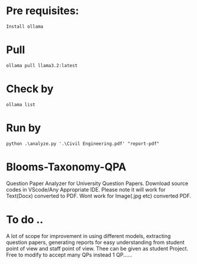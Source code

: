 # Pre requisites:
    Install ollama
# Pull 
    ollama pull llama3.2:latest
# Check by 
    ollama list    
# Run by 
    python .\analyze.py '.\Civil Engineering.pdf' "report-pdf"
# Blooms-Taxonomy-QPA
Question Paper Analyzer for University Question Papers. Download source codes in VScode/Any Appropriate IDE.
Please note it will work for Text(Docx)  converted to PDF. Wont work for Image(.jpg etc) converted PDF.  
# To do .. 
A lot of scope for improvement in using different models, extracting question papers, generating reports for easy understanding from student point of view and staff point of view.  Thee can be given as student Project.
Free to modify to accept many QPs instead 1 QP......

